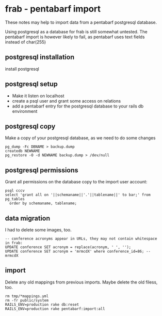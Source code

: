 # frab - pentabarf import

These notes may help to import data from a pentabarf postgresql database.

Using postgresql as a database for frab is still somewhat untested. The pentabarf 
import is however likely to fail, as pentabarf uses text fields instead of char(255)

## postgresql installation

install postgresql

## postgresql setup

* Make it listen on localhost
* create a psql user and grant some access on relations
* add a pentabarf entry for the postgresql database to your rails db environment

## postgresql copy

Make a copy of your postgresql database, as we need to do some changes

    pg_dump -Fc DBNAME > backup.dump
    createdb NEWNAME
    pg_restore -O -d NEWNAME backup.dump > /dev/null

## postgresql permissions

Grant all permissions on the database copy to the import user account:

    psql cccv
    select 'grant all on '||schemaname||'.'||tablename||' to bar;' from pg_tables  
      order by schemaname, tablename;

## data migration

I had to delete some images, too.

    -- conference acronyms appear in URLs, they may not contain whitespace in frab:
    UPDATE conference SET acronym = replace(acronym, ' ', '');
    UPDATE conference SET acronym = 'mrmcdX' where conference_id=86; -- mrmcdⅩ

## import 


Delete any old mappings from previous imports. Maybe delete the old filess, too.

    rm tmp/*mappings.yml
    rm -fr public/system
    RAILS_ENV=production rake db:reset
    RAILS_ENV=production rake pentabarf:import:all


